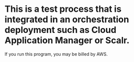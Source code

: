 # This is a test process that is integrated in an orchestration deployment such as Cloud Application Manager or Scalr. 
If you run this program, you may be billed by AWS.  

